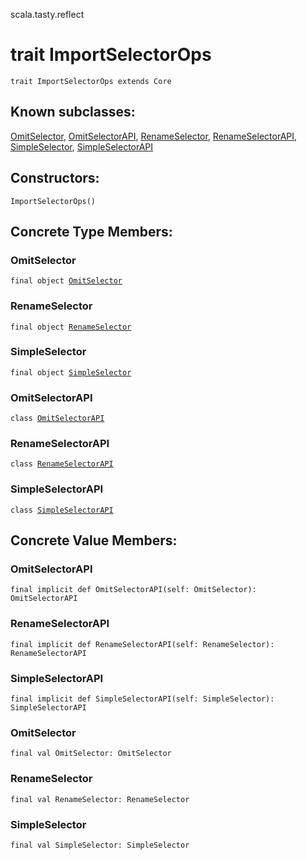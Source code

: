 scala.tasty.reflect
# trait ImportSelectorOps

<pre><code class="language-scala" >trait ImportSelectorOps extends Core</pre></code>
## Known subclasses:
<a href="./ImportSelectorOps/OmitSelector$.md">OmitSelector</a>, <a href="./ImportSelectorOps/OmitSelectorAPI.md">OmitSelectorAPI</a>, <a href="./ImportSelectorOps/RenameSelector$.md">RenameSelector</a>, <a href="./ImportSelectorOps/RenameSelectorAPI.md">RenameSelectorAPI</a>, <a href="./ImportSelectorOps/SimpleSelector$.md">SimpleSelector</a>, <a href="./ImportSelectorOps/SimpleSelectorAPI.md">SimpleSelectorAPI</a>
## Constructors:
<pre><code class="language-scala" >ImportSelectorOps()</pre></code>

## Concrete Type Members:
### OmitSelector
<pre><code class="language-scala" >final object <a href="./ImportSelectorOps/OmitSelector$.md">OmitSelector</a></pre></code>
### RenameSelector
<pre><code class="language-scala" >final object <a href="./ImportSelectorOps/RenameSelector$.md">RenameSelector</a></pre></code>
### SimpleSelector
<pre><code class="language-scala" >final object <a href="./ImportSelectorOps/SimpleSelector$.md">SimpleSelector</a></pre></code>
### OmitSelectorAPI
<pre><code class="language-scala" >class <a href="./ImportSelectorOps/OmitSelectorAPI.md">OmitSelectorAPI</a></pre></code>
### RenameSelectorAPI
<pre><code class="language-scala" >class <a href="./ImportSelectorOps/RenameSelectorAPI.md">RenameSelectorAPI</a></pre></code>
### SimpleSelectorAPI
<pre><code class="language-scala" >class <a href="./ImportSelectorOps/SimpleSelectorAPI.md">SimpleSelectorAPI</a></pre></code>
## Concrete Value Members:
### OmitSelectorAPI
<pre><code class="language-scala" >final implicit def OmitSelectorAPI(self: OmitSelector): OmitSelectorAPI</pre></code>

### RenameSelectorAPI
<pre><code class="language-scala" >final implicit def RenameSelectorAPI(self: RenameSelector): RenameSelectorAPI</pre></code>

### SimpleSelectorAPI
<pre><code class="language-scala" >final implicit def SimpleSelectorAPI(self: SimpleSelector): SimpleSelectorAPI</pre></code>

### OmitSelector
<pre><code class="language-scala" >final val OmitSelector: OmitSelector</pre></code>

### RenameSelector
<pre><code class="language-scala" >final val RenameSelector: RenameSelector</pre></code>

### SimpleSelector
<pre><code class="language-scala" >final val SimpleSelector: SimpleSelector</pre></code>

